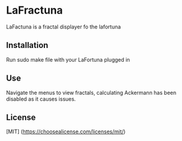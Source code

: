 # LaFractuna
LaFactuna is a fractal displayer fo the lafortuna

## Installation
Run sudo make file with your LaFortuna plugged in

## Use
Navigate the menus to view fractals, calculating Ackermann has been disabled as it causes issues.

## License
[MIT] (https://choosealicense.com/licenses/mit/)